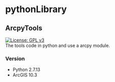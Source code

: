 # pythonLibrary

## ArcpyTools
[![License: GPL v3](https://img.shields.io/github/license/ghrui/arcpytools.svg)](http://www.gnu.org/licenses/gpl-3.0)<br/>
The tools code in python and use a arcpy module.
### Version
+ Python 2.7.13
+ ArcGIS 10.3
